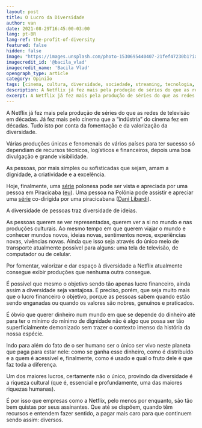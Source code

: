 ```yaml
---
layout: post
title: O Lucro da Diversidade
author: van
date: 2021-08-29T16:45:00-03:00
lang: pt-BR
lang-ref: the-profit-of-diversity
featured: false
hidden: false
image: "https://images.unsplash.com/photo-1530695440407-21fef47230b1?ixid=MnwxMjA3fDB8MHxwaG90by1wYWdlfHx8fGVufDB8fHx8&ixlib=rb-1.2.1&auto=format&fit=crop&w=1600&h=900&q=80"
imagecredit_id: '@bacila_vlad'
imagecredit_name: 'Bacila Vlad'
opengraph_type: article
category: Opinião
tags: [cinema, cultura, diversidade, sociedade, streaming, tecnologia, televisão]
description: A Netflix já fez mais pela produção de séries do que as redes de televisão em décadas. Já fez mais pelo cinema que a “indústria” do cinema fez em décadas. Tudo isto por conta da fomentação e da valorização da diversidade.
excerpt: A Netflix já fez mais pela produção de séries do que as redes de televisão em décadas.
---
```


A Netflix já fez mais pela produção de séries do que as redes de televisão em décadas. Já fez mais pelo cinema que a “indústria” do cinema fez em décadas. Tudo isto por conta da fomentação e da valorização da diversidade.

Várias produções únicas e fenomenais de vários países para ter sucesso só dependiam de recursos técnicos, logísticos e financeiros, depois uma boa divulgação e grande visibilidade.

As pessoas, por mais simples ou sofisticadas que sejam, amam a dignidade, a criatividade e a excelência.

Hoje, finalmente, uma [série][1] polonesa pode ser vista e apreciada por uma pessoa em Piracicaba ([eu][2]). Uma pessoa na Polônia pode assistir e apreciar uma [série][3] co-dirigida por uma piracicabana ([Dani Libardi][4]).

A diversidade de pessoas traz diversidade de ideias.

As pessoas querem se ver representadas, querem ver a si no mundo e nas produções culturais. Ao mesmo tempo em que querem viajar o mundo e conhecer mundos novos, ideias novas, sentimentos novos, experiências novas, vivências novas. Ainda que isso seja através do único meio de transporte atualmente possível para alguns: uma tela de televisão, de computador ou de celular.

Por fomentar, valorizar e dar espaço à diversidade a Netflix atualmente consegue exibir produções que nenhuma outra consegue.

É possível que mesmo o objetivo sendo tão apenas lucro financeiro, ainda assim a diversidade seja vantajosa. É preciso, porém, que seja muito mais que o lucro financeiro o objetivo, porque as pessoas sabem quando estão sendo enganadas ou quando os valores são nobres, genuínos e praticados.

É óbvio que querer dinheiro num mundo em que se depende do dinheiro até para ter o mínimo do mínimo de dignidade não é algo que possa ser tão superficialmente demonizado sem trazer o contexto imenso da história da nossa espécie.

Indo para além do fato de o ser humano ser o único ser vivo neste planeta que paga para estar nele: como se ganha esse dinheiro, como é distribuído e a quem é acessível e, finalmente, como é usado e qual o fruto dele é que faz toda a diferença.

Um dos maiores lucros, certamente não o único, provindo da diversidade é a riqueza cultural (que é, essencial e profundamente, uma das maiores riquezas humanas).

É por isso que empresas como a Netflix, pelo menos por enquanto, são tão bem quistas por seus assinantes. Que até se dispõem, quando têm recursos e entendem fazer sentido, a pagar mais caro para que continuem sendo assim: diversos.

[1]:    https://www.imdb.com/title/tt13495314
[2]:    https://twitter.com/vmartinelli
[3]:    https://www.imdb.com/title/tt4922804
[4]:    https://twitter.com/danilibardi
